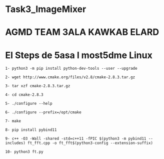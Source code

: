 # Task3_ImageMixer
# AGMD TEAM 3ALA KAWKAB ELARD 

# El Steps de 5asa l most5dme Linux 

 ```
 1- python3 -m pip install python-dev-tools --user --upgrade
 ```
 ```
 2- wget http://www.cmake.org/files/v2.8/cmake-2.8.3.tar.gz
 ```
 ```
 3- tar xzf cmake-2.8.3.tar.gz
 ```
 ```
 4- cd cmake-2.8.3
 ```
 ```
 5- ./configure --help
 ```
 ```
 6- ./configure --prefix=/opt/cmake
 ```
 ```
 7- make
 ```
 ```
 8- pip install pybind11
 ``` 
 ```
 9- c++ -O3 -Wall -shared -std=c++11 -fPIC $(python3 -m pybind11 --includes) ft_fft.cpp -o ft_fft$(python3-config --extension-suffix)
 ```
 ```
 10- python3 ft.py
 ```

